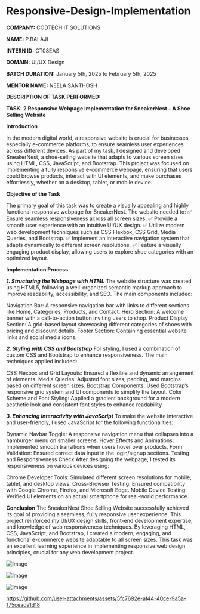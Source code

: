 # Responsive-Design-Implementation

**COMPANY:** CODTECH IT SOLUTIONS

**NAME:** P.BALAJI

**INTERN ID:** CT08EAS

**DOMAIN:** UI/UX Design

**BATCH DURATION:** January 5th, 2025 to February 5th, 2025

**MENTOR NAME:** NEELA SANTHOSH

**DESCRIPTION OF TASK PERFORMED:**

**TASK: 2 Responsive Webpage Implementation for SneakerNest – A Shoe Selling Website**

**Introduction**

In the modern digital world, a responsive website is crucial for businesses, especially e-commerce platforms, to ensure seamless user experiences across different devices. As part of my task, I designed and developed SneakerNest, a shoe-selling website that adapts to various screen sizes using HTML, CSS, JavaScript, and Bootstrap. This project was focused on implementing a fully responsive e-commerce webpage, ensuring that users could browse products, interact with UI elements, and make purchases effortlessly, whether on a desktop, tablet, or mobile device.

**Objective of the Task**

The primary goal of this task was to create a visually appealing and highly functional responsive webpage for SneakerNest. The website needed to:
✅ Ensure seamless responsiveness across all screen sizes.
✅ Provide a smooth user experience with an intuitive UI/UX design.
✅ Utilize modern web development techniques such as CSS Flexbox, CSS Grid, Media Queries, and Bootstrap.
✅ Implement an interactive navigation system that adapts dynamically to different screen resolutions.
✅ Feature a visually engaging product display, allowing users to explore shoe categories with an optimized layout.

**Implementation Process**

***1. Structuring the Webpage with HTML***
The website structure was created using HTML5, following a well-organized semantic markup approach to improve readability, accessibility, and SEO. The main components included:

Navigation Bar: A responsive navigation bar with links to different sections like Home, Categories, Products, and Contact.
Hero Section: A welcome banner with a call-to-action button inviting users to shop.
Product Display Section: A grid-based layout showcasing different categories of shoes with pricing and discount details.
Footer Section: Containing essential website links and social media icons.

***2. Styling with CSS and Bootstrap***
For styling, I used a combination of custom CSS and Bootstrap to enhance responsiveness. The main techniques applied included:

CSS Flexbox and Grid Layouts: Ensured a flexible and dynamic arrangement of elements.
Media Queries: Adjusted font sizes, padding, and margins based on different screen sizes.
Bootstrap Components: Used Bootstrap’s responsive grid system and UI components to simplify the layout.
Color Scheme and Font Styling: Applied a gradient background for a modern aesthetic look and consistent font styles to enhance readability.

***3. Enhancing Interactivity with JavaScript***
To make the website interactive and user-friendly, I used JavaScript for the following functionalities:

Dynamic Navbar Toggle: A responsive navigation menu that collapses into a hamburger menu on smaller screens.
Hover Effects and Animations: Implemented smooth transitions when users hover over products.
Form Validation: Ensured correct data input in the login/signup sections.
Testing and Responsiveness Check
After designing the webpage, I tested its responsiveness on various devices using:

Chrome Developer Tools: Simulated different screen resolutions for mobile, tablet, and desktop views.
Cross-Browser Testing: Ensured compatibility with Google Chrome, Firefox, and Microsoft Edge.
Mobile Device Testing: Verified UI elements on an actual smartphone for real-world performance.

**Conclusion**
The SneakerNest Shoe Selling Website successfully achieved its goal of providing a seamless, fully responsive user experience. This project reinforced my UI/UX design skills, front-end development expertise, and knowledge of web responsiveness techniques. By leveraging HTML, CSS, JavaScript, and Bootstrap, I created a modern, engaging, and functional e-commerce website adaptable to all screen sizes. This task was an excellent learning experience in implementing responsive web design principles, crucial for any web development project.


![Image](https://github.com/user-attachments/assets/8ca8d20a-eadd-4289-a10f-d0516309af94)


![Image](https://github.com/user-attachments/assets/8a80d7d8-1ae3-49a3-b5df-46188bb228d2)


![Image](https://github.com/user-attachments/assets/8376d3ef-78f5-46c9-9e50-184c61aec801)


https://github.com/user-attachments/assets/5fc7692e-af44-40ce-9a5a-175ceada1d18
